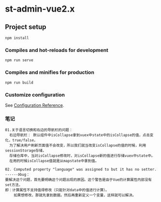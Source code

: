 # st-admin-vue2.x

## Project setup
```
npm install
```

### Compiles and hot-reloads for development
```
npm run serve
```

### Compiles and minifies for production
```
npm run build
```

### Customize configuration
See [Configuration Reference](https://cli.vuejs.org/config/).


### 笔记
```
01.关于语言切换和右边的导航栏的问题：
  右边导航栏： 默认组件中isCollapse拿到vuex中state中的isCollapse的值，点击变化，true/false，
  为了解决用户刷新页面值不会改变，所以我们就当改变isCollapse的值的时候，利用sessionStorage存储，
  存储仓库中，当对isCollapse修改时，对isCollapse新的值进行存储vuex中state中。
  在用的时候isCollapse值就是从mapstate中拿到值。
```
```
02. Computed property "language" was assigned to but it has no setter. ------》bug：
要解决这个问题，首先要明确这个问题出现的原因。这个警告是由于Vue的计算属性内部没有set方法，
即：计算属性不支持值得修改（只能针对data中的值进行计算）。
    如果想修改，那就先拿到数据。然后再重新定义一个变量，这样就可以解决。
```
